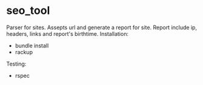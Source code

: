# seo_tool
Parser for sites. Assepts url and generate a report for site. Report include ip, headers, links and report's birthtime.
Installation:
- bundle install
- rackup

Testing:
- rspec
